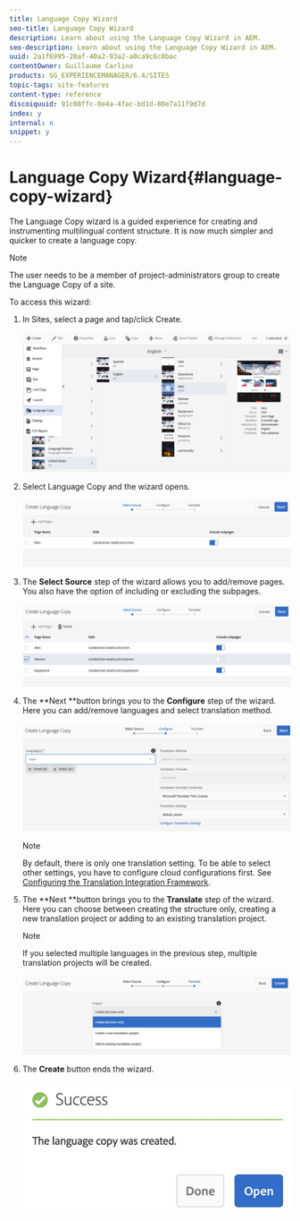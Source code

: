 ```yaml
---
title: Language Copy Wizard
seo-title: Language Copy Wizard
description: Learn about using the Language Copy Wizard in AEM.
seo-description: Learn about using the Language Copy Wizard in AEM.
uuid: 2a1f6995-20af-40a2-93a2-a0ca9c6c8bac
contentOwner: Guillaume Carlino
products: SG_EXPERIENCEMANAGER/6.4/SITES
topic-tags: site-features
content-type: reference
discoiquuid: 91c08ffc-0e4a-4fac-bd1d-80e7a11f9d7d
index: y
internal: n
snippet: y
---
```


# Language Copy Wizard{#language-copy-wizard}

The Language Copy wizard is a guided experience for creating and instrumenting multilingual content structure. It is now much simpler and quicker to create a language copy.

>[!NOTE]
>
>The user needs to be a member of project-administrators group to create the Language Copy of a site.

To access this wizard:

1. In Sites, select a page and tap/click Create.

   ![](assets/chlimage_1-48.jpeg)

1. Select Language Copy and the wizard opens.

   ![](assets/chlimage_1-49.jpeg)

1. The **Select Source** step of the wizard allows you to add/remove pages. You also have the option of including or excluding the subpages.

   ![](assets/chlimage_1-50.jpeg)

1. The **Next **button brings you to the **Configure** step of the wizard. Here you can add/remove languages and select translation method.

   ![](assets/chlimage_1-51.jpeg)

   >[!NOTE]
   >
   >By default, there is only one translation setting. To be able to select other settings, you have to configure cloud configurations first. See [Configuring the Translation Integration Framework](../../../sites/administering/using/tc-tic.md).

1. The **Next **button brings you to the **Translate** step of the wizard. Here you can choose between creating the structure only, creating a new translation project or adding to an existing translation project.

   >[!NOTE]
   >
   >If you selected multiple languages in the previous step, multiple translation projects will be created.

   ![](assets/chlimage_1-52.jpeg)

1. The **Create** button ends the wizard.

   ![](assets/chlimage_1-53.jpeg)

